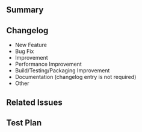 ## Summary

<!--
Write your motivation for proposed changes here.
-->

## Changelog

- New Feature
- Bug Fix
- Improvement
- Performance Improvement
- Build/Testing/Packaging Improvement
- Documentation (changelog entry is not required)
- Other

## Related Issues

<!--
The issue fixed or related of this patch if have.
-->

## Test Plan

<!--
Share your test plan here. If you changed code, please provide us with clear instructions for verifying that your changes work.
-->
